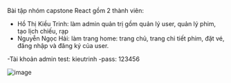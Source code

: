 Bài tập nhóm capstone React gồm 2 thành viên:
- Hồ Thị Kiều Trinh: làm admin quản trị gồm quản lý user, quản lý phim, tạo lịch chiếu, rạp
- Nguyễn Ngọc Hải: làm trang home: trang chủ, trang chi tiết phim, đặt vé, đăng nhập và đăng ký của user.

-Tài khoản admin test: kieutrinh
-pass: 123456

![image](https://user-images.githubusercontent.com/52285630/182627430-d7dadf73-0815-47f6-b7a2-f82c9fe14c0a.png)


